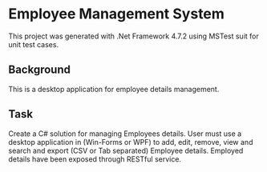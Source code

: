 # Employee Management System

This project was generated with .Net Framework 4.7.2 using MSTest suit for unit test cases.

## Background

This is a desktop application for employee details management.

## Task

Create a C# solution for managing Employees details. User must use a desktop application in (Win-Forms or WPF) to add, edit, remove, view and search and export (CSV or Tab separated) Employee details. Employed details have been exposed through RESTful service.
